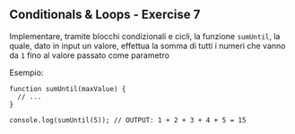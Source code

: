 ## Conditionals & Loops - Exercise 7

Implementare, tramite blocchi condizionali e cicli, la funzione `sumUntil`, la quale, dato in input un valore, effettua la somma di tutti i numeri che vanno da `1` fino al valore passato come parametro

Esempio:
```
function sumUntil(maxValue) {
  // ...
}

console.log(sumUntil(5)); // OUTPUT: 1 + 2 + 3 + 4 + 5 = 15
```
